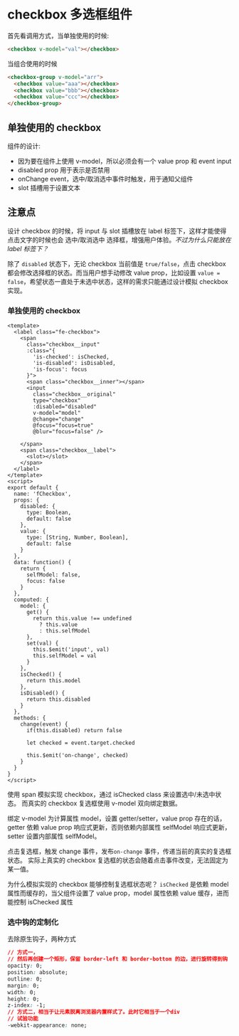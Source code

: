 # checkbox 多选框组件
首先看调用方式，当单独使用的时候:
```html
<checkbox v-model="val"></checkbox>
```
当组合使用的时候
```html
<checkbox-group v-model="arr">
  <checkbox value="aaa"></checkbox>
  <checkbox value="bbb"></checkbox>
  <checkbox value="ccc"></checkbox>
</checkbox-group>
```

## 单独使用的 checkbox

组件的设计: 
- 因为要在组件上使用 v-model，所以必须会有一个 value prop 和 event input
- disabled prop 用于表示是否禁用
- onChange event，选中/取消选中事件时触发，用于通知父组件
- slot 插槽用于设置文本

## 注意点
设计 checkbox 的时候，将 input 与 slot 插槽放在 label 标签下，这样才能使得点击文字的时候也会 选中/取消选中 选择框，增强用户体验。*不过为什么只能放在 label 标签下？*

除了 `disabled` 状态下，无论 checkbox 当前值是 `true/false`，点击 checkbox 都会修改选择框的状态。而当用户想手动修改 value prop，比如设置 `value = false`，希望状态一直处于未选中状态，这样的需求只能通过设计模拟 checkbox 实现。

### 单独使用的 checkbox
```vue
<template>
  <label class="fe-checkbox">
    <span 
      class="checkbox__input"
      :class="{
        'is-checked': isChecked,
        'is-disabled': isDisabled,
        'is-focus': focus
      }">
      <span class="checkbox__inner"></span>
      <input
        class="checkbox__original"
        type="checkbox"
        :disabled="disabled"
        v-model="model"
        @change="change"
        @focus="focus=true"
        @blur="focus=false" />

    </span>
    <span class="checkbox__label">
      <slot></slot>
    </span>
  </label>
</template>
<script>
export default {
  name: 'fCheckbox',
  props: {
    disabled: {
      type: Boolean,
      default: false
    },
    value: {
      type: [String, Number, Boolean],
      default: false
    }
  },
  data: function() {
    return {
      selfModel: false,
      focus: false
    }
  },
  computed: {
    model: {
      get() {
        return this.value !== undefined 
          ? this.value 
          : this.selfModel
      },
      set(val) {
        this.$emit('input', val)
        this.selfModel = val
      }
    },
    isChecked() {
      return this.model
    },
    isDisabled() {
      return this.disabled
    }
  },
  methods: {
    change(event) {
      if(this.disabled) return false

      let checked = event.target.checked
  
      this.$emit('on-change', checked)
    }
  }
}
</script>
```
使用 span 模拟实现 checkbox，通过 isChecked class 来设置选中/未选中状态。
而真实的 checkbox 复选框使用 v-model 双向绑定数据。

绑定 v-model 为计算属性 model，设置 getter/setter，value prop 存在的话，getter 依赖 value prop 响应式更新，否则依赖内部属性 selfModel 响应式更新，setter 设置内部属性 selfModel。

点击复选框，触发 change 事件，发布`on-change` 事件，传递当前的真实的复选框状态。
实际上真实的 checkbox 复选框的状态会随着点击事件改变，无法固定为某一值。

为什么模拟实现的 checkbox 能够控制复选框状态呢？ `isChecked` 是依赖 model 属性而缓存的，当父组件设置了 value prop，model 属性依赖 value 缓存，进而能控制 isChecked 属性

### 选中钩的定制化
去除原生钩子，两种方式
```css
// 方式一，
// 然后再创建一个矩形，保留 border-left 和 border-bottom 的边，进行旋转得到钩
opacity: 0;
position: absolute;
outline: 0;
margin: 0;
width: 0;
height: 0;
z-index: -1;
// 方式二，相当于让元素脱离浏览器内置样式了。此时它相当于一个div
// 试验功能
-webkit-appearance: none;
```